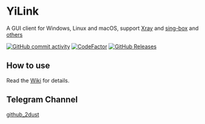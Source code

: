 # YiLink

A GUI client for Windows, Linux and macOS, support [Xray](https://github.com/XTLS/Xray-core)
and [sing-box](https://github.com/SagerNet/sing-box)
and [others](https://github.com/lingyicute/YiLink-Desktop/wiki/List-of-supported-cores)

[![GitHub commit activity](https://img.shields.io/github/commit-activity/m/lingyicute/YiLink-Desktop)](https://github.com/lingyicute/YiLink-Desktop/commits/master)
[![CodeFactor](https://www.codefactor.io/repository/github/lingyicute/yilink-desktop/badge)](https://www.codefactor.io/repository/github/lingyicute/yilink-desktop)
[![GitHub Releases](https://img.shields.io/github/downloads/lingyicute/YiLink-Desktop/latest/total?logo=github)](https://github.com/lingyicute/YiLink-Desktop/releases)

## How to use

Read the [Wiki](https://github.com/lingyicute/YiLink-Desktop/wiki) for details.

## Telegram Channel

[github_2dust](https://t.me/github_2dust)
